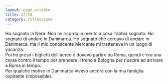 ```yaml
--- 
layout: page-private
title: 22/10
category: riflessione
---
```


Ho sognato la Nera. Non mi ricordo in merito a cosa l'abbia sognato.
Ho sognato di andare in Danimarca.
Ho sognato che cercavo di andare in Danimarca, ma il mio conoscente Mercante mi
tratteneva in un luogo di vacanza.  
Poi ho preso i biglietti dell'aereo e dovevo partire da Roma, quindi c'era una
corsa contro il tempo per prendere il treno a Bologna per riuscire ad arrivare a
Roma in tempo.  
Per qualche motivo in Danimarca vivevo ancora con la mia famiglia ospitante
(impossible).
